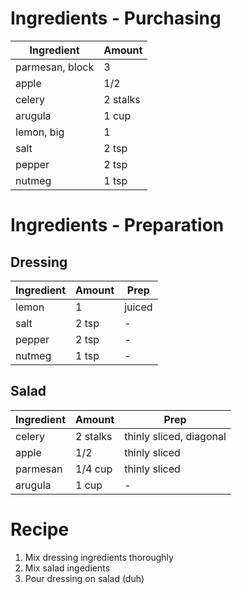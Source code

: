 # Ingredients - Purchasing

| Ingredient      | Amount   |
| --------------- | -------- |
| parmesan, block | 3        |
| apple           | 1/2      |
| celery          | 2 stalks |
| arugula         | 1 cup    |
| lemon, big      | 1        |
| salt            | 2 tsp    |
| pepper          | 2 tsp    |
| nutmeg          | 1 tsp    |

# Ingredients - Preparation

## Dressing

| Ingredient | Amount | Prep   |
| ---------- | ------ | ------ |
| lemon      | 1      | juiced |
| salt       | 2 tsp  | -      |
| pepper     | 2 tsp  | -      |
| nutmeg     | 1 tsp  | -      |

## Salad

| Ingredient | Amount   | Prep                    |
| ---------- | -------- | ----------------------- |
| celery     | 2 stalks | thinly sliced, diagonal |
| apple      | 1/2      | thinly sliced           |
| parmesan   | 1/4 cup  | thinly sliced           |
| arugula    | 1 cup    | -                       |

# Recipe

1. Mix dressing ingredients thoroughly
2. Mix salad ingedients
3. Pour dressing on salad (duh)
